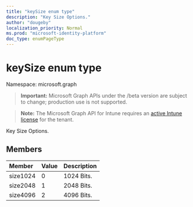 ```yaml
---
title: "keySize enum type"
description: "Key Size Options."
author: "dougeby"
localization_priority: Normal
ms.prod: "microsoft-identity-platform"
doc_type: enumPageType
---
```


# keySize enum type

Namespace: microsoft.graph

> **Important:** Microsoft Graph APIs under the /beta version are subject to change; production use is not supported.

> **Note:** The Microsoft Graph API for Intune requires an [active Intune license](https://go.microsoft.com/fwlink/?linkid=839381) for the tenant.

Key Size Options.

## Members
|Member|Value|Description|
|:---|:---|:---|
|size1024|0|1024 Bits.|
|size2048|1|2048 Bits.|
|size4096|2|4096 Bits.|






